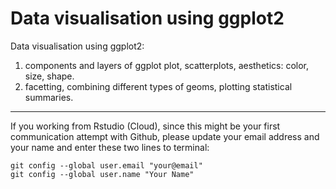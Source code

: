 # Data visualisation using ggplot2

Data visualisation using ggplot2:    
1. components and layers of ggplot plot, scatterplots, aesthetics: color, size, shape.   
2. facetting, combining different types of geoms, plotting statistical summaries.

---------------------------

If you working from Rstudio (Cloud), since this might be your first communication attempt with Github, please update your email address and your name and enter these two lines to terminal: 

```
git config --global user.email "your@email"  
git config --global user.name "Your Name"
```
